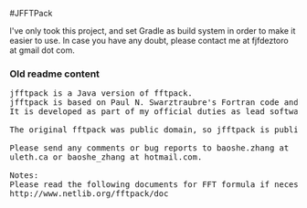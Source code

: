 #JFFTPack

I've only took this project, and set Gradle as build system in order to make it easier to use. In case you have any doubt, please contact me at fjfdeztoro at gmail dot com.

### Old readme content
<pre>
jfftpack is a Java version of fftpack. 
jfftpack is based on Paul N. Swarztraubre's Fortran code and Pekka Janhuen's C code. 
It is developed as part of my official duties as lead software engineer for SCUBA-2 FTS projects (www.roe.ac.uk/ukatc/projects/scubatwo/)

The original fftpack was public domain, so jfftpack is public domain too. This software is in no way certified or guaranteed.

Please send any comments or bug reports to baoshe.zhang at
uleth.ca or baoshe_zhang at hotmail.com.

Notes:
Please read the following documents for FFT formula if necessary
http://www.netlib.org/fftpack/doc
</pre>

